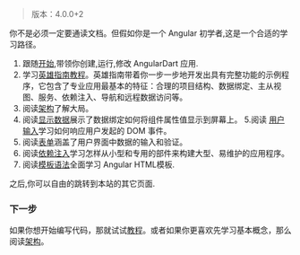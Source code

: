 > 版本：4.0.0+2

你不是必须一定要通读文档。但假如你是一个 Angular 初学者,这是一个合适的学习路径。

1. 跟随[开始](https://webdev.dartlang.org/guides/get-started),带领你创建,运行,修改 AngularDart 应用.
2. 学习[英雄指南教程](教程/简介.md)。英雄指南带着你一步一步地开发出具有完整功能的示例程序，它包含了专业应用最基本的特征：合理的项目结构、数据绑定、主从视图、服务、依赖注入、导航和远程数据访问等。
3. 阅读[架构](架构.md)了解大局。
4. 阅读[显示数据](显示数据.md)展示了数据绑定如何将组件属性值显示到屏幕上。
5.阅读 [用户输入](用户输入.md)学习如何响应用户发起的 DOM 事件。
6. 阅读[表单](表单.md)涵盖了用户界面中数据的输入和验证。
7. 阅读[依赖注入](依赖注入.md)学习怎样从小型和专用的部件来构建大型、易维护的应用程序。
8. 阅读[模板语法](模板语法.md)全面学习 Angular  HTML模板.

之后,你可以自由的跳转到本站的其它页面.

### 下一步

如果你想开始编写代码，那就试试[教程](教程/简介.md)。或者如果你更喜欢先学习基本概念，那么阅读[架构](架构.md)。

